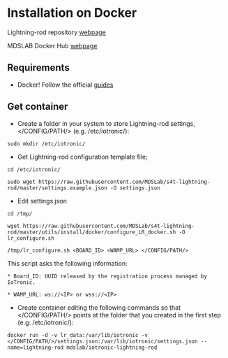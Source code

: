 # Installation on Docker

Lightning-rod repository [webpage](https://hub.docker.com/r/mdslab/iotronic-lightning-rod/)

MDSLAB Docker Hub [webpage](https://hub.docker.com/r/mdslab/)

## Requirements

* Docker! Follow the official [guides](https://docs.docker.com/install/)

## Get container

* Create a folder in your system to store Lightning-rod settings, </CONFIG/PATH/> (e.g. /etc/iotronic/):
```
sudo mkdir /etc/iotronic/
```

* Get Lightning-rod configuration template file;
```
cd /etc/iotronic/

sudo wget https://raw.githubusercontent.com/MDSLab/s4t-lightning-rod/master/settings.example.json -O settings.json
```

* Edit settings.json
```
cd /tmp/

wget https://raw.githubusercontent.com/MDSLab/s4t-lightning-rod/master/utils/install/docker/configure_LR_docker.sh -O lr_configure.sh

/tmp/lr_configure.sh <BOARD_ID> <WAMP_URL> </CONFIG/PATH/>
```
This script asks the following information:
```
* Board_ID: UUID released by the registration process managed by IoTronic.

* WAMP_URL: ws://<IP> or wss://<IP>
```

* Create container editing the following commands so that </CONFIG/PATH/>
points at the folder that you created in the first step (e.g: /etc/iotronic/):

```
docker run -d -v lr_data:/var/lib/iotronic -v </CONFIG/PATH/>/settings.json:/var/lib/iotronic/settings.json --name=lightning-rod mdslab/iotronic-lightning-rod
```
